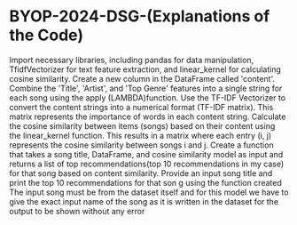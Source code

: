 # BYOP-2024-DSG-(Explanations of the Code)
Import necessary libraries, including pandas for data manipulation, TfidfVectorizer for text feature extraction, and linear_kernel for calculating cosine similarity.
Create a new column in the DataFrame called 'content'. Combine the 'Title', 'Artist', and 'Top Genre' features into a single string for each song using the apply (LAMBDA)function.
Use the TF-IDF Vectorizer to convert the content strings into a numerical format (TF-IDF matrix). This matrix represents the importance of words in each content string.
Calculate the cosine similarity between items (songs) based on their content using the linear_kernel function. This results in a matrix where each entry (i, j) represents the cosine similarity between songs i and j.
Create a function that takes a song title, DataFrame, and cosine similarity model as input and returns a list of top recommendations(top 10 recommendations in my case) for that song based on content similarity.
Provide an input song title and print the top 10 recommendations for that son g using the function created
The input song must be from the dataset itself and for this model we have to give the exact input name of the song as it is written in the dataset for the output to be shown without any error
